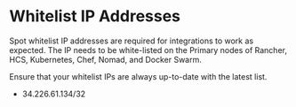 # Whitelist IP Addresses

Spot whitelist IP addresses are required for integrations to work as expected. The IP needs to be white-listed on the Primary nodes of Rancher, HCS, Kubernetes, Chef, Nomad, and Docker Swarm.

Ensure that your whitelist IPs are always up-to-date with the latest list.

- 34.226.61.134/32

